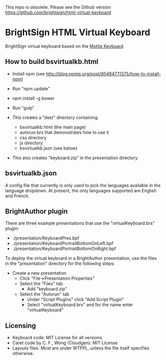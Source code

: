 This repo is obsolete. Please see the Github version https://github.com/brightsign/html-virtual-keyboard


BrightSign HTML Virtual Keyboard
====================
BrightSign virtual keyboard based on the [Mottie Keyboard](https://github.com/Mottie/Keyboard)


How to build bsvirtualkb.html
----------------
- Install npm (see http://blog.npmjs.org/post/85484771375/how-to-install-npm)
- Run "npm update"
- npm install -g bower

- Run "gulp"
- This creates a "dest" directory containing:
    - bsvirtualkb.html (the main page)
    - autorun.brs that demonstrates how to use it
    - css directory
    - js directory 
    - bsvirtualkb.json (see below)
- This also creates "keyboard.zip" in the presentation directory   
    
bsvirtualkb.json
----------------
A config file that currently is only used to pick the languages available in the language dropdown. At present, the 
only languages supported are English and French.


BrightAuthor plugin
-------------------
There are three example presentations that use the "virtualKeyboard.brs" plugin:

- ./presentation/KeyboardPres.bpf
- ./presentation/KeyboardPortraitBottomOnLeft.bpf
- ./presentation/KeyboardPortraitBottomOnRight.bpf

To deploy the virtual keyboard in a BrightAuthor presentation, use the files in the "presentation" directory for the following steps:

- Create a new presentation
    - Click "File->Presentation Properties"
    - Select the "Files" tab
        -  Add "keyboard.zip"
    - Select the "Autorun" tab
        - Under "Script Plugins" click "Add Script Plugin"
        - Select "virtualKeyboard.brs" and for the name enter "virtualKeyboard"
        

Licensing
-------------------
* Keyboard code: MIT License for all versions.
* Caret code by C. F., Wong (Cloudgen): MIT License
* Layouts files: Most are under WTFPL, unless the file itself specifies otherwise.
